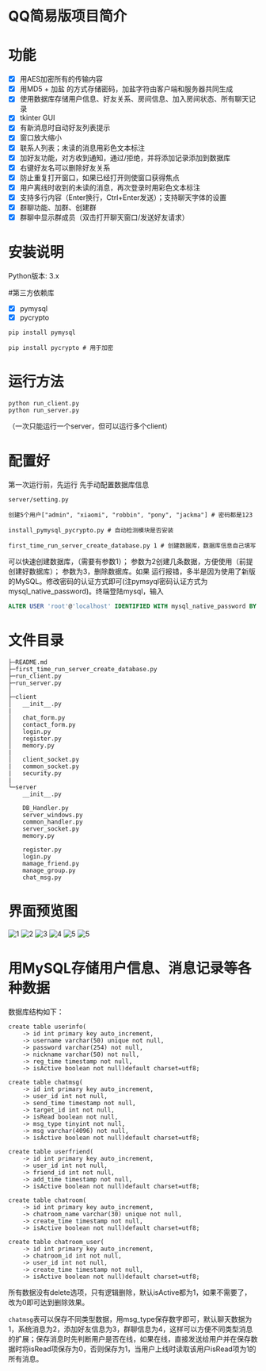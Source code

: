 # QQ简易版项目简介


# 功能
- [x] 用AES加密所有的传输内容
- [x] 用MD5 + 加盐 的方式存储密码，加盐字符由客户端和服务器共同生成
- [x] 使用数据库存储用户信息、好友关系、房间信息、加入房间状态、所有聊天记录
- [x] tkinter GUI
- [x] 有新消息时自动好友列表提示
- [x] 窗口放大缩小
- [x] 联系人列表；未读的消息用彩色文本标注
- [x] 加好友功能，对方收到通知，通过/拒绝，并将添加记录添加到数据库
- [x] 右键好友名可以删除好友关系
- [x] 防止重复打开窗口，如果已经打开则使窗口获得焦点
- [x] 用户离线时收到的未读的消息，再次登录时用彩色文本标注
- [x] 支持多行内容（Enter换行，Ctrl+Enter发送）；支持聊天字体的设置
- [x] 群聊功能、加群、创建群
- [x] 群聊中显示群成员（双击打开聊天窗口/发送好友请求）

# 安装说明
Python版本: 3.x

#第三方依赖库
- [x] pymysql
- [x] pycrypto
```
pip install pymysql
```

```
pip install pycrypto # 用于加密
```


# 运行方法
```
python run_client.py
python run_server.py
```
（一次只能运行一个server，但可以运行多个client）
# 配置好
第一次运行前，先运行
先手动配置数据库信息

```
server/setting.py 
```
```
创建5个用户["admin", "xiaomi", "robbin", "pony", "jackma"] # 密码都是123
```
```
install_pymysql_pycrypto.py # 自动检测模块是否安装
```

```
first_time_run_server_create_database.py 1 # 创建数据库，数据库信息自己填写
```
可以快速创建数据库，（需要有参数1）；
参数为2创建几条数据，方便使用（前提创建好数据库）；
参数为3，删除数据库。如果
运行报错，多半是因为使用了新版的MySQL。修改密码的认证方式即可(注pymsyql密码认证方式为mysql_native_password)。终端登陆mysql，输入
```sql
ALTER USER 'root'@'localhost' IDENTIFIED WITH mysql_native_password BY '密码';
```


# 文件目录
```
├─README.md
├─first_time_run_server_create_database.py
├─run_client.py
├─run_server.py
│
├─client
│   __init__.py
|
│   chat_form.py
│   contact_form.py
│   login.py
│   register.py
│   memory.py
|
│   client_socket.py
|   common_socket.py
|   security.py
|
└─server
    __init__.py
    
    DB_Handler.py 
    server_windows.py
    common_handler.py
    server_socket.py
    memory.py
    
    register.py
    login.py
    mamage_friend.py
    manage_group.py
    chat_msg.py
```

# 界面预览图
![1](../MyQQ/简易版QQ/image/1.png)
![2](../MyQQ/简易版QQ/image/2.png)
![3](../MyQQ/简易版QQ/image/3.png)
![4](../MyQQ/简易版QQ/image/4.png)
![5](../MyQQ/简易版QQ/image/5.png)
![5](../MyQQ/简易版QQ/image/6.png)


# 用MySQL存储用户信息、消息记录等各种数据
数据库结构如下：

```
create table userinfo(
    -> id int primary key auto_increment,
    -> username varchar(50) unique not null,
    -> password varchar(254) not null,
    -> nickname varchar(50) not null,
    -> reg_time timestamp not null,
    -> isActive boolean not null)default charset=utf8;

create table chatmsg(
    -> id int primary key auto_increment,
    -> user_id int not null,
    -> send_time timestamp not null,
    -> target_id int not null,
    -> isRead boolean not null,
    -> msg_type tinyint not null,
    -> msg varchar(4096) not null,
    -> isActive boolean not null)default charset=utf8;

create table userfriend(
    -> id int primary key auto_increment,
    -> user_id int not null,
    -> friend_id int not null,
    -> add_time timestamp not null,
    -> isActive boolean not null)default charset=utf8;

create table chatroom(
    -> id int primary key auto_increment,
    -> chatroom_name varchar(30) unique not null,
    -> create_time timestamp not null,
    -> isActive boolean not null)default charset=utf8;

create table chatroom_user(
    -> id int primary key auto_increment,
    -> chatroom_id int not null,
    -> user_id int not null,
    -> create_time timestamp not null,
    -> isActive boolean not null)default charset=utf8;
```

所有数据没有delete选项，只有逻辑删除，默认isActive都为1，如果不需要了，改为0即可达到删除效果。

```chatmsg```表可以保存不同类型数据，用msg_type保存数字即可，默认聊天数据为1，系统消息为2，添加好友信息为3，群聊信息为4，这样可以方便不同类型消息的扩展；保存消息时先判断用户是否在线，如果在线，直接发送给用户并在保存数据时将isRead项保存为0，否则保存为1，当用户上线时读取该用户isRead项为1的所有消息。

